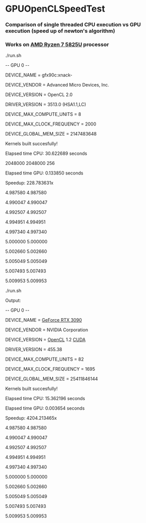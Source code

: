 # GPUOpenCLSpeedTest

### Comparison of single threaded CPU execution vs GPU execution (speed up of newton's algorithm)

### Works on [AMD Ryzen 7 5825U](https://www.amd.com/en/products/apu/amd-ryzen-7-5825u) processor

./run.sh

  -- GPU 0 --
  
  DEVICE_NAME = gfx90c:xnack-
  
  DEVICE_VENDOR = Advanced Micro Devices, Inc.
  
  DEVICE_VERSION = OpenCL 2.0 
  
  DRIVER_VERSION = 3513.0 (HSA1.1,LC)
  
  DEVICE_MAX_COMPUTE_UNITS = 8
  
  DEVICE_MAX_CLOCK_FREQUENCY = 2000
  
  DEVICE_GLOBAL_MEM_SIZE = 2147483648
  
Kernels built succesfully!

Elapsed time CPU: 30.622689 seconds

2048000 2048000 256

Elapsed time GPU: 0.133850 seconds

Speedup: 228.783631x


4.987580 4.987580

4.990047 4.990047

4.992507 4.992507

4.994951 4.994951

4.997340 4.997340

5.000000 5.000000

5.002660 5.002660

5.005049 5.005049

5.007493 5.007493

5.009953 5.009953


./run.sh

Output:

  -- GPU 0 --
  
  DEVICE_NAME = [GeForce RTX 3090](https://www.nvidia.com/en-us/geforce/graphics-cards/30-series/rtx-3090/)
  
  DEVICE_VENDOR = NVIDIA Corporation
  
  DEVICE_VERSION = [OpenCL](https://www.khronos.org/registry/OpenCL/) 1.2 [CUDA](https://developer.nvidia.com/cuda-zone)
  
  DRIVER_VERSION = 455.38
  
  DEVICE_MAX_COMPUTE_UNITS = 82
  
  DEVICE_MAX_CLOCK_FREQUENCY = 1695
  
  DEVICE_GLOBAL_MEM_SIZE = 25411846144
  
Kernels built succesfully!

Elapsed time CPU: 15.362196 seconds

Elapsed time GPU: 0.003654 seconds

Speedup: 4204.213465x


4.987580 4.987580

4.990047 4.990047

4.992507 4.992507

4.994951 4.994951

4.997340 4.997340

5.000000 5.000000

5.002660 5.002660

5.005049 5.005049

5.007493 5.007493

5.009953 5.009953
